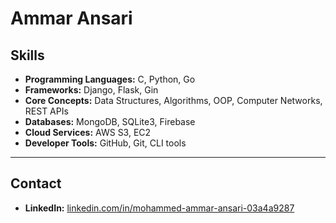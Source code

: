 # Ammar Ansari

## Skills

- **Programming Languages:** C, Python, Go  
- **Frameworks:** Django, Flask, Gin  
- **Core Concepts:** Data Structures, Algorithms, OOP, Computer Networks, REST APIs  
- **Databases:** MongoDB, SQLite3, Firebase  
- **Cloud Services:** AWS S3, EC2  
- **Developer Tools:** GitHub, Git, CLI tools  

---


## Contact
  
- **LinkedIn:** [linkedin.com/in/mohammed-ammar-ansari-03a4a9287](https://www.linkedin.com/in/mohammed-ammar-ansari-03a4a9287/)  
